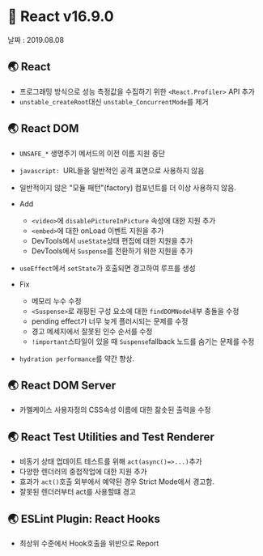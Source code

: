 # 🐳 React v16.9.0

날짜 : 2019.08.08

## 🌏 React

* 프로그래밍 방식으로 성능 측정값을 수집하기 위한 `<React.Profiler>` API 추가
* `unstable_createRoot`대신 `unstable_ConcurrentMode`를 제거

## 🌏 React DOM

* `UNSAFE_*` 생명주기 메서드의 이전 이름 지원 중단
* `javascript: `URL들을 일반적인 공격 표면으로 사용하지 않음
* 일반적이지 않은 "모듈 패턴"(factory) 컴포넌트를 더 이상 사용하지 않음.
* Add
  * `<video>`에 `disablePictureInPicture` 속성에 대한 지원 추가
  * `<embed>`에 대한 onLoad 이벤트 지원을 추가
  * DevTools에서 `useState`상태 편집에 대한 지원을 추가
  * DevTools에서 `Suspense`를 전환하기 위한 지원을 추가

* `useEffect`에서 `setState`가 호출되면 경고하여 루프를 생성
* Fix
  * 메모리 누수 수정
  * `<Suspense>`로 래핑된 구성 요소에 대한 `findDOMNode`내부 충돌을 수정
  * pending effect가 너무 늦게 플러시되는 문제를 수정
  * 경고 메세지에서 잘못된 인수 순서를 수정
  * `!important`스타일이 있을 때 `Suspense`fallback 노드를 숨기는 문제를 수정

* `hydration performance`를 약간 향상.

## 🌏 React DOM Server

* 카멜케이스 사용자정의 CSS속성 이름에 대한 잚솟된 출력을 수정

## 🌏 React Test Utilities and Test Renderer

* 비동기 상태 업데이트 테스트를 위해 `act(async()=>...)`추가
* 다양한 렌더러의 중첩작업에 대한 지원 추가
* 효과가 `act()`호출 외부에서 예약된 경우 Strict Mode에서 경고함.
* 잘못된 렌더러부터 act를 사용할떄 경고

## 🌏 ESLint Plugin: React Hooks

* 최상위 수준에서 Hook호출을 위반으로 Report



<br/><br/>
